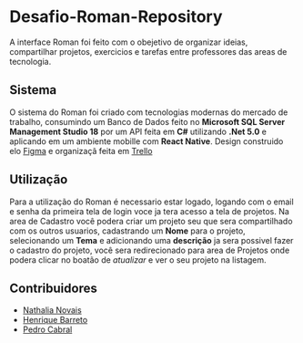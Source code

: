 # Desafio-Roman-Repository
A interface Roman foi feito com o obejetivo de organizar ideias, compartilhar projetos, exercicios e tarefas entre professores das areas de tecnologia.
## Sistema
O sistema do Roman foi criado com tecnologias modernas do mercado de trabalho, consumindo um Banco de Dados feito no **Microsoft SQL Server Management Studio 18** por um API feita em **C#** utilizando **.Net 5.0** e aplicando em um ambiente mobille com **React Native**. Design construido elo [Figma](https://www.figma.com/file/1zpGzlfFbYRDIT7vDTuAYL/Untitled "Figma") e organizaçã feita em [Trello](https://trello.com/b/AULGUlIZ/roman "Trello")
>
## Utilização
Para  a utilização do Roman é necessario estar logado, logando com o email e senha da primeira tela de login voce ja tera acesso a tela de projetos. Na area de Cadastro você podera criar um projeto seu que sera compartilhado com os outros usuarios, cadastrando um **Nome** para o projeto, selecionando um **Tema** e adicionando uma **descrição** ja sera possivel fazer o cadastro do projeto, você sera redirecionado para area de Projetos onde podera clicar no boatão de _atualizar_ e ver o seu projeto na listagem.


## Contribuidores
* [Nathalia Novais](https://github.com/Nathalia-Novais "GitHub Nathalia")
* [Henrique Barreto](https://github.com/BartH28 "GitHub Henrique")
* [Pedro Cabral](https://github.com/ApolloSama "GitHub Pedro")